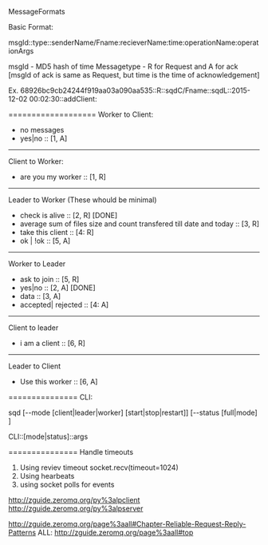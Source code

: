 
MessageFormats

Basic Format:

msgId::type::senderName/Fname:recieverName:time:operationName:operationArgs

msgId - MD5 hash of time
Messagetype - R for Request and A for ack [msgId of ack is same as Request, but time is the time of acknowledgement]

Ex.
68926bc9cb24244f919aa03a090aa535::R::sqdC/Fname::sqdL::2015-12-02 00:02:30::addClient:<Args>

===================
Worker to Client:

* no messages
* yes|no :: [1, A]


-----
Client to Worker:

* are you my worker :: [1, R]

------
Leader to Worker (These whould be minimal)

* check is alive :: [2, R]  [DONE]
* average sum of files size and count transfered till date and today :: [3, R]
* take this client :: [4: R] 
* ok | !ok :: [5, A]

------
Worker to Leader

* ask to join :: [5, R]
* yes|no :: [2, A]  [DONE]
* data :: [3, A]
* accepted| rejected :: [4: A]

----------------
Client to leader

* i am a client :: [6, R]

---------------
Leader to Client

* Use this worker :: [6, A]

===============
CLI:

sqd [--mode [client|leader|worker] [start|stop|restart]] 
    [--status [full|mode] ]

CLI::[mode|status]::args

===============
Handle timeouts
1. Using reviev timeout socket.recv(timeout=1024)
2. Using hearbeats
3. using socket polls for events

http://zguide.zeromq.org/py%3alpclient
http://zguide.zeromq.org/py%3alpserver

http://zguide.zeromq.org/page%3aall#Chapter-Reliable-Request-Reply-Patterns
ALL: http://zguide.zeromq.org/page%3aall#top